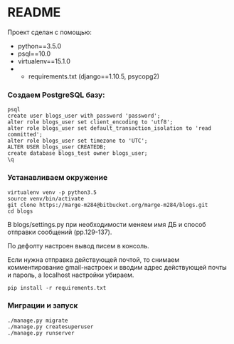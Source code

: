 # README #

Проект сделан с помощью:

* python==3.5.0
* psql==10.0
* virtualenv==15.1.0
* + requirements.txt (django==1.10.5, psycopg2)

### Создаем PostgreSQL базу:
```
psql
create user blogs_user with password 'password';
alter role blogs_user set client_encoding to 'utf8';
alter role blogs_user set default_transaction_isolation to 'read committed';
alter role blogs_user set timezone to 'UTC';
ALTER USER blogs_user CREATEDB;
create database blogs_test owner blogs_user;
\q
```

### Устанавливаем окружение
```
virtualenv venv -p python3.5
source venv/bin/activate
git clone https://marge-m284@bitbucket.org/marge-m284/blogs.git
cd blogs
```

В blogs/settings.py при необходимости меняем имя ДБ и способ отправки сообщений (pp.129-137).

По дефолту настроен вывод писем в консоль.

Если нужна отправка действующей почтой, то снимаем комментирование gmail-настроек и вводим адрес действующей почты и пароль, а localhost настройки убираем.

```
pip install -r requirements.txt
```

### Миграции и запуск

```
./manage.py migrate
./manage.py createsuperuser
./manage.py runserver
```
